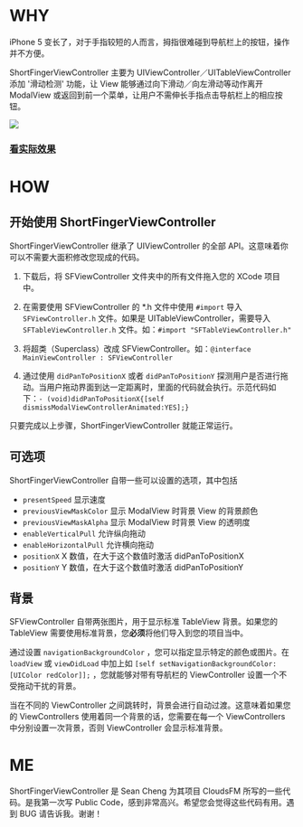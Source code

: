 # WHY

iPhone 5 变长了，对于手指较短的人而言，拇指很难碰到导航栏上的按钮，操作并不方便。

ShortFingerViewController 主要为 UIViewController／UITableViewController 添加 '滑动检测' 功能，让 View 能够通过向下滑动／向左滑动等动作离开 ModalView 或返回到前一个菜单，让用户不需伸长手指点击导航栏上的相应按钮。

![](http://cloudsfm-show.b0.upaiyun.com/udjg1rLLGPHEcDzQp2IFWY2lDektsmVXuHtPhXsh7VU.jpeg)


### [看实际效果](http://d.pr/v/7g15)

# HOW
## 开始使用 ShortFingerViewController
ShortFingerViewController 继承了 UIViewController 的全部 API。这意味着你可以不需要大面积修改您现成的代码。

1. 下载后，将 SFViewController 文件夹中的所有文件拖入您的 XCode 项目中。

2. 在需要使用 SFViewController 的 *.h 文件中使用 `#import` 导入 `SFViewController.h` 文件。如果是 UITableViewController，需要导入 `SFTableViewController.h` 文件。如：`#import "SFTableViewController.h"`

3. 将超类（Superclass）改成 SFViewController。如：`@interface MainViewController : SFViewController`

4. 通过使用 `didPanToPositionX` 或者 `didPanToPositionY` 探测用户是否进行拖动。当用户拖动界面到达一定距离时，里面的代码就会执行。示范代码如下：`- (void)didPanToPositionX{[self dismissModalViewControllerAnimated:YES];}`

只要完成以上步骤，ShortFingerViewController 就能正常运行。

## 可选项

ShortFingerViewController 自带一些可以设置的选项，其中包括

- `presentSpeed` 显示速度
- `previousViewMaskColor` 显示 ModalView 时背景 View 的背景颜色 
- `previousViewMaskAlpha` 显示 ModalView 时背景 View 的透明度
- `enableVerticalPull` 允许纵向拖动
- `enableHorizontalPull` 允许横向拖动
- `positionX` X 数值，在大于这个数值时激活 didPanToPositionX
- `positionY` Y 数值，在大于这个数值时激活 didPanToPositionY

## 背景

SFViewController 自带两张图片，用于显示标准 TableView 背景。如果您的 TableView 需要使用标准背景，您**必须**将他们导入到您的项目当中。

通过设置 `navigationBackgroundColor` ，您可以指定显示特定的颜色或图片。在 `loadView` 或 `viewDidLoad` 中加上如 `[self setNavigationBackgroundColor:[UIColor redColor]];` ，您就能够对带有导航栏的 ViewController 设置一个不受拖动干扰的背景。

当在不同的 ViewController 之间跳转时，背景会进行自动过渡。这意味着如果您的 ViewControllers 使用着同一个背景的话，您需要在每一个 ViewControllers 中分别设置一次背景，否则 ViewController 会显示标准背景。

# ME

ShortFingerViewController 是 Sean Cheng 为其项目 CloudsFM 所写的一些代码。是我第一次写 Public Code，感到非常高兴。希望您会觉得这些代码有用。遇到 BUG 请告诉我。谢谢！